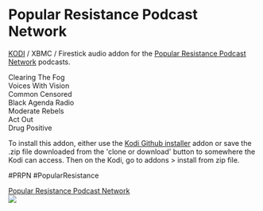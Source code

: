 Popular Resistance Podcast Network<br>
=============================

<a href="www.kodi.tv">KODI</a> / XBMC / Firestick audio addon for the <a href="https://popularresistance.org/prpn/">Popular Resistance Podcast Network</a> podcasts.<br>

Clearing The Fog<br>
Voices With Vision<br>
Common Censored<br>
Black Agenda Radio<br>
Moderate Rebels<br>
Act Out<br>
Drug Positive<br>

To install this addon, either use the <a href="https://www.tvaddons.co/github-browser-kodi/">Kodi Github installer</a> addon or save the .zip file downloaded from the 'clone or download' button to somewhere the Kodi can access. Then on the Kodi, go to addons > install from zip file.<br>

#PRPN
#PopularResistance

<a href="https://popularresistance.org/prpn/">Popular Resistance Podcast Network</a><br>
<a href="https://popularresistance.org/prpn/"><img src="https://popularresistance-uploads.s3.amazonaws.com/uploads/2018/09/prpn-banner.jpg">
